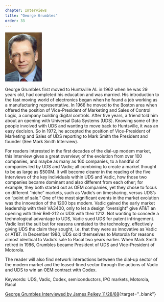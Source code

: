 ```yaml
---
chapter: Interviews
title: "George Grumbles"
order: 33
---
```


![George Grumbles](/assets/img/george-grumbles.jpg)

George Grumbles first moved to Huntsville AL in 1962 when he was 29 years old, had completed his education and was married. His introduction to the fast moving world of electronics began when he found a job working as a manufacturing representative. In 1968 he moved to the Boston area when offered the position of Vice-President of Marketing and Sales of Control Logic, a company building digital controls. After five years, a friend told him about an opening with Universal Data Systems (UDS). Knowing some of the people involved with UDS and wanting to move back to Huntsville, it was an easy decision. So in 1972, he accepted the position of Vice-President of Marketing and Sales of UDS reporting to Mark Smith the President and founder (See Mark Smith Interview).

For readers interested in the first decades of the dial-up modem market, this Interview gives a great overview; of the evolution from over 100 companies, and maybe as many as 160 companies, to a handful of companies led by UDS and Vadic; all combining to create a market thought to be as large as $500M. It will become clearer in the reading of the five Interviews of the key individuals within UDS and Vadic, how those two companies became dominant and also different from each other; for example, they both started out as OEM companies, yet they chose to focus on different “niche” markets, such as Vadic’s on timesharing, versus UDS’s on “point of sale.” One of the most significant events in the market evolution was the innovation of the 1200 bps modem. Vadic gained the early market leadership with their VA3400, only to let a design “oversight” give AT&T an opening with their Bell-212 or UDS with their 1212. Not wanting to concede a technological advantage to UDS, Vadic sued UDS for patent infringement. Vadic lost the suit but for reasons unrelated to the technology, effectively giving UDS the claim they sought, i.e. that they were as innovative as Vadic or AT&T. In December 1980, UDS sold themselves to Motorola for reasons almost identical to Vadic’s sale to Racal two years earlier. When Mark Smith retired in 1986, Grumbles became President of UDS and Vice-President of Motorola.

The reader will also find network interactions between the dial-up sector of the modem market and the leased-lined sector through the actions of Vadic and UDS to win an OEM contract with Codex.

Keywords: UDS, Vadic, Codex, semiconductors, IPO markets, Motorola, Racal

[George Grumbles Interviewed by James Pelkey 11/28/88](https://archive.computerhistory.org/resources/access/text/2017/10/102738571-05-01-acc.pdf){:target="_blank"}
